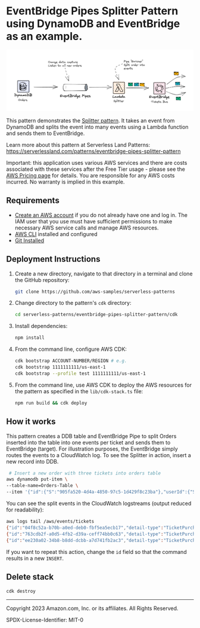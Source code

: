 # EventBridge Pipes Splitter Pattern using DynamoDB and EventBridge as an example.

![Splitter Architecture using Pipes](./architecture.png)

This pattern demonstrates the [Splitter pattern](https://www.enterpriseintegrationpatterns.com/patterns/messaging/Sequencer.html). It takes an event from DynamoDB and splits the event into many events using a Lambda function and sends them to EventBridge.

Learn more about this pattern at Serverless Land Patterns: https://serverlessland.com/patterns/eventbridge-pipes-splitter-pattern

Important: this application uses various AWS services and there are costs associated with these services after the Free Tier usage - please see the [AWS Pricing page](https://aws.amazon.com/pricing/) for details. You are responsible for any AWS costs incurred. No warranty is implied in this example.

## Requirements

- [Create an AWS account](https://portal.aws.amazon.com/gp/aws/developer/registration/index.html) if you do not already have one and log in. The IAM user that you use must have sufficient permissions to make necessary AWS service calls and manage AWS resources.
- [AWS CLI](https://docs.aws.amazon.com/cli/latest/userguide/install-cliv2.html) installed and configured
- [Git Installed](https://git-scm.com/book/en/v2/Getting-Started-Installing-Git)

## Deployment Instructions

1. Create a new directory, navigate to that directory in a terminal and clone the GitHub repository:
   ```bash
   git clone https://github.com/aws-samples/serverless-patterns
   ```
2. Change directory to the pattern's `cdk` directory:
   ```bash
   cd serverless-patterns/eventbridge-pipes-splitter-pattern/cdk
   ```
3. Install dependencies:
   ```bash
   npm install
   ```
4. From the command line, configure AWS CDK:
   ```bash
   cdk bootstrap ACCOUNT-NUMBER/REGION # e.g.
   cdk bootstrap 1111111111/us-east-1
   cdk bootstrap --profile test 1111111111/us-east-1
   ```
5. From the command line, use AWS CDK to deploy the AWS resources for the pattern as specified in the `lib/cdk-stack.ts` file:
   ```bash
   npm run build && cdk deploy
   ```

## How it works

This pattern creates a DDB table and EventBridge Pipe to split Orders inserted into the table into one events per ticket and sends them to EventBridge (target). For illustration purposes, the EventBridge simply routes the events to a CloudWatch log. To see the Splitter in action, insert a new record into DDB.

```sh
 # Insert a new order with three tickets into orders table
aws dynamodb put-item \
--table-name=Orders-Table \
--item '{"id":{"S":"905fa520-4d4a-4850-97c5-1d429f8c23ba"},"userId":{"S":"user123"},"tickets":{"L":[{"M":{"id":{"S":"ticket1"}}},{"M":{"id":{"S":"ticket2"}}},{"M":{"id":{"S":"ticket3"}}}]}}'
```

You can see the split events in the CloudWatch logstreams (output reduced for readability):
```sh
aws logs tail /aws/events/tickets
{"id":"04f8c52a-b70b-a0ed-deb0-fbf5ea5ecb17","detail-type":"TicketPurchased","source":"trains.tickets","time":"2023-03-10T03:26:24Z","detail":{"id":"ticket3","orderId":"905fa520-4d4a-4850-97c5-1d429f8c23ba","userId":"user123"}}
{"id":"763cdb2f-a0d5-4fb2-d39a-ceff74bb0c63","detail-type":"TicketPurchased","source":"trains.tickets","time":"2023-03-10T03:26:24Z","detail":{"id":"ticket2","orderId":"905fa520-4d4a-4850-97c5-1d429f8c23ba","userId":"user123"}}
{"id":"ee230a02-34b8-b8dd-dcbb-a7d741fb2ac3","detail-type":"TicketPurchased","source":"trains.tickets","time":"2023-03-10T03:26:24Z","detail":{"id":"ticket1","orderId":"905fa520-4d4a-4850-97c5-1d429f8c23ba","userId":"user123"}}
```

If you want to repeat this action, change the `id` field so that the command results in a new `INSERT`.

## Delete stack

```bash
cdk destroy
```

---

Copyright 2023 Amazon.com, Inc. or its affiliates. All Rights Reserved.

SPDX-License-Identifier: MIT-0
